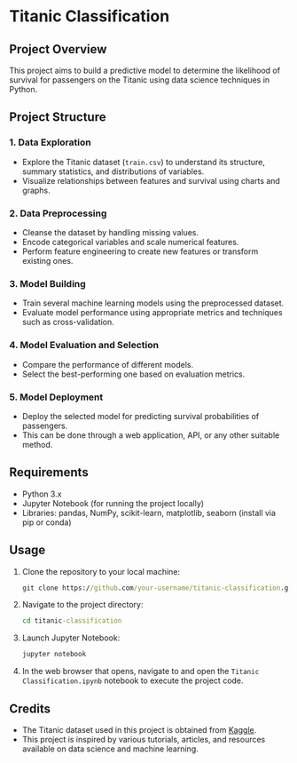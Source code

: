 # Titanic Classification

## Project Overview

This project aims to build a predictive model to determine the likelihood of survival for passengers on the Titanic using data science techniques in Python.

## Project Structure

### 1. Data Exploration
- Explore the Titanic dataset (`train.csv`) to understand its structure, summary statistics, and distributions of variables.
- Visualize relationships between features and survival using charts and graphs.

### 2. Data Preprocessing
- Cleanse the dataset by handling missing values.
- Encode categorical variables and scale numerical features.
- Perform feature engineering to create new features or transform existing ones.

### 3. Model Building
- Train several machine learning models using the preprocessed dataset.
- Evaluate model performance using appropriate metrics and techniques such as cross-validation.

### 4. Model Evaluation and Selection
- Compare the performance of different models.
- Select the best-performing one based on evaluation metrics.

### 5. Model Deployment
- Deploy the selected model for predicting survival probabilities of passengers.
- This can be done through a web application, API, or any other suitable method.

## Requirements

- Python 3.x
- Jupyter Notebook (for running the project locally)
- Libraries: pandas, NumPy, scikit-learn, matplotlib, seaborn (install via pip or conda)

## Usage

1. Clone the repository to your local machine:

   ```cmd
   git clone https://github.com/your-username/titanic-classification.git
   ```

2. Navigate to the project directory:

   ```cmd
   cd titanic-classification
   ```

3. Launch Jupyter Notebook:

   ```cmd
   jupyter notebook
   ```

4. In the web browser that opens, navigate to and open the `Titanic Classification.ipynb` notebook to execute the project code.

## Credits

- The Titanic dataset used in this project is obtained from [Kaggle](https://www.kaggle.com/c/titanic/data).
- This project is inspired by various tutorials, articles, and resources available on data science and machine learning.
